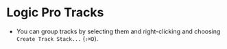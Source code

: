 # Logic Pro Tracks

- You can group tracks by selecting them and right-clicking and choosing `Create Track Stack...` (`⇧⌘D`).
